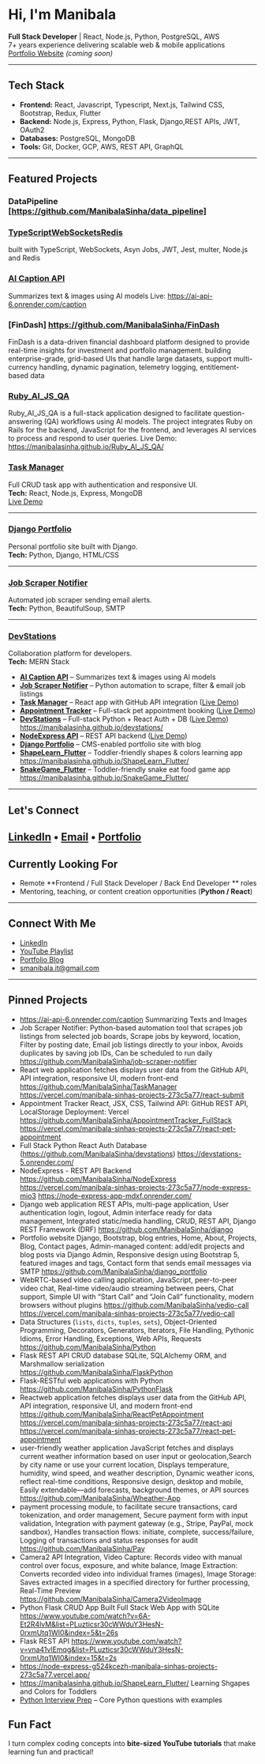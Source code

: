 # Hi, I'm Manibala 

 **Full Stack Developer** | React, Node.js, Python, PostgreSQL, AWS  
 7+ years experience delivering scalable web & mobile applications  
 [Portfolio Website](https://your-portfolio-link.com) *(coming soon)*

---

##  Tech Stack
- **Frontend:** React, Javascript, Typescript, Next.js, Tailwind CSS, Bootstrap, Redux, Flutter
- **Backend:** Node.js, Express, Python, Flask, Django,REST APIs, JWT, OAuth2
- **Databases:** PostgreSQL, MongoDB
- **Tools:** Git, Docker, GCP, AWS, REST API, GraphQL

---
##  Featured Projects
### DataPipeline [https://github.com/ManibalaSinha/data_pipeline]

### [TypeScriptWebSocketsRedis](https://github.com/ManibalaSinha/TypeScriptWebScoketsRedis)
built with TypeScript, WebSockets, Asyn Jobs, JWT, Jest, multer, Node.js and Redis

### [AI Caption API](https://github.com/ManibalaSinha/ai-api)
Summarizes text & images using AI models
Live: https://ai-api-6.onrender.com/caption

### [FinDash] https://github.com/ManibalaSinha/FinDash
FinDash is a data-driven financial dashboard platform designed to provide real-time insights for investment and portfolio management. building enterprise-grade, grid-based UIs that handle large datasets, support multi-currency handling, dynamic pagination, telemetry logging, entitlement-based data

### [Ruby_AI_JS_QA](https://github.com/ManibalaSinha/Ruby_AI_JS_QA)

Ruby_AI_JS_QA is a full-stack application designed to facilitate question-answering (QA) workflows using AI models. The project integrates Ruby on Rails for the backend, JavaScript for the frontend, and leverages AI services to process and respond to user queries.
Live Demo: https://manibalasinha.github.io/Ruby_AI_JS_QA/

### [Task Manager](https://github.com/ManibalaSinha/TaskManager)
Full CRUD task app with authentication and responsive UI.  
**Tech:** React, Node.js, Express, MongoDB  
 [Live Demo](https://taskmanager-demo-link.com)

---

### [Django Portfolio](https://github.com/ManibalaSinha/django_portfolio)
Personal portfolio site built with Django.  
**Tech:** Python, Django, HTML/CSS

---

### [Job Scraper Notifier](https://github.com/ManibalaSinha/job-scraper-notifier)
Automated job scraper sending email alerts.  
**Tech:** Python, BeautifulSoup, SMTP

---

### [DevStations](https://github.com/ManibalaSinha/devstations)
Collaboration platform for developers.  
**Tech:** MERN Stack

* **[AI Caption API](https://ai-api-6.onrender.com/caption)** – Summarizes text & images using AI models
* **[Job Scraper Notifier](https://github.com/ManibalaSinha/job-scraper-notifier)** – Python automation to scrape, filter & email job listings
* **[Task Manager](https://github.com/ManibalaSinha/TaskManager)** – React app with GitHub API integration ([Live Demo](https://vercel.com/manibala-sinhas-projects-273c5a77/react-submit))
* **[Appointment Tracker](https://github.com/ManibalaSinha/AppointmentTracker_FullStack)** – Full-stack pet appointment booking ([Live Demo](https://vercel.com/manibala-sinhas-projects-273c5a77/react-pet-appointment))
* **[DevStations](https://github.com/ManibalaSinha/devstations)** – Full-stack Python + React Auth + DB ([Live Demo](https://devstations-5.onrender.com/)) https://manibalasinha.github.io/devstations/ 
* **[NodeExpress API](https://github.com/ManibalaSinha/NodeExpress)** – REST API backend ([Live Demo](https://node-express-app-mdxf.onrender.com/))
* **[Django Portfolio](https://github.com/ManibalaSinha/django_portfolio)** – CMS-enabled portfolio site with blog
* **[ShapeLearn\_Flutter](https://manibalasinha.github.io/ShapeLearn_Flutter/)** – Toddler-friendly shapes & colors learning app https://manibalasinha.github.io/ShapeLearn_Flutter/
* **[SnakeGame\_Flutter](https://manibalasinha.github.io/SnakeGame_Flutter/)** – Toddler-friendly snake eat food game app https://manibalasinha.github.io/SnakeGame_Flutter/

---
## Let's Connect
[LinkedIn](https://linkedin.com/in/your-link) • [Email](mailto:youremail@example.com) • [Portfolio](https://your-portfolio-link.com)
---

##  Currently Looking For

* Remote **Frontend / Full Stack Developer / Back End Developer ** roles
* Mentoring, teaching, or content creation opportunities (**Python / React**)

---

##  Connect With Me

* [LinkedIn](https://www.linkedin.com/in/manibala-sinha)
* [YouTube Playlist](https://www.youtube.com/playlist?list=PLuzticsr30cWWduY3HesN-0rxmUtq1WI0)
* [Portfolio Blog](https://devstations.blogspot.com/)
*  [smanibala.it@gmail.com](mailto:smanibala.it@gmail.com)

---

##  Pinned Projects
- https://ai-api-6.onrender.com/caption Summarizing Texts and Images
- Job Scraper Notifier: Python-based automation tool that scrapes job listings from selected job boards, Scrape jobs by keyword, location, Filter by posting date, Email job listings directly to your inbox, Avoids duplicates by saving job IDs, Can be scheduled to run daily  https://github.com/ManibalaSinha/job-scraper-notifier
- React web application fetches displays user data from the GitHub API, API integration, responsive UI, modern front-end https://github.com/ManibalaSinha/TaskManager https://vercel.com/manibala-sinhas-projects-273c5a77/react-submit
- Appointment Tracker React, JSX, CSS, Tailwind API: GitHub REST API, LocalStorage Deployment: Vercel https://github.com/ManibalaSinha/AppointmentTracker_FullStack https://vercel.com/manibala-sinhas-projects-273c5a77/react-pet-appointment
- Full Stack Python React Auth Database (https://github.com/ManibalaSinha/devstations) https://devstations-5.onrender.com/
- NodeExpress - REST API Backend https://github.com/ManibalaSinha/NodeExpress https://vercel.com/manibala-sinhas-projects-273c5a77/node-express-mio3 https://node-express-app-mdxf.onrender.com/
- Django web application REST APIs, multi-page application, User authentication login, logout, Admin interface ready for data management, Integrated static/media handling, CRUD, REST API, Django REST Framework (DRF) https://github.com/ManibalaSinha/django
- Portfolio website Django, Bootstrap, blog entries, Home, About, Projects, Blog, Contact pages, Admin-managed content: add/edit projects and blog posts via Django Admin, Responsive design using Bootstrap 5, featured images and tags, Contact form that sends email   messages via SMTP https://github.com/ManibalaSinha/django_portfolio
- WebRTC-based video calling application, JavaScript, peer-to-peer video chat, Real-time video/audio streaming between peers, Chat support, Simple UI with “Start Call” and “Join Call” functionality, modern browsers without plugins https://github.com/ManibalaSinha/vedio-call https://vercel.com/manibala-sinhas-projects-273c5a77/vedio-call
- Data Structures (`lists`, `dicts`, `tuples`, `sets`), Object-Oriented Programming, Decorators, Generators, Iterators, File Handling, Pythonic Idioms, Error Handling, Exceptions, Web APIs, Requests https://github.com/ManibalaSinha/Python
- Flask REST API CRUD database SQLite, SQLAlchemy ORM, and Marshmallow serialization https://github.com/ManibalaSinha/FlaskPython
- Flask-RESTful web applications with Python https://github.com/ManibalaSinha/PythonFlask
- Reactweb application fetches displays user data from the GitHub API, API integration, responsive UI, and modern front-end https://github.com/ManibalaSinha/ReactPetAppointment https://vercel.com/manibala-sinhas-projects-273c5a77/react-api https://vercel.com/manibala-sinhas-projects-273c5a77/react-pet-appointment
- user-friendly weather application JavaScript fetches and displays current weather information based on user input or geolocation,Search by city name or use your current location, Displays temperature, humidity, wind speed, and weather description, Dynamic weather icons, reflect real-time conditions, Responsive design, desktop and mobile, Easily extendable—add forecasts, background themes, or API sources https://github.com/ManibalaSinha/Wheather-App
- payment processing module, to facilitate secure transactions, card tokenization, and order management, Secure payment form with input validation, Integration with payment gateway (e.g., Stripe, PayPal, mock sandbox), Handles transaction flows: initiate, complete, success/failure, Logging of transactions and status responses for audit https://github.com/ManibalaSinha/Pay
- Camera2 API Integration, Video Capture: Records video with manual control over focus, exposure, and white balance, Image Extraction: Converts recorded video into individual frames (images), Image Storage: Saves extracted images in a specified directory for further processing, Real-Time Preview https://github.com/ManibalaSinha/Camera2VideoImage
- Python Flask CRUD App Built Full Stack Web App with SQLite https://www.youtube.com/watch?v=6A-Et2R4lvM&list=PLuzticsr30cWWduY3HesN-0rxmUtq1WI0&index=5&t=26s
- Flask REST API https://www.youtube.com/watch?v=vna41vlEmqg&list=PLuzticsr30cWWduY3HesN-0rxmUtq1WI0&index=15&t=2s
- https://node-express-g524kcezh-manibala-sinhas-projects-273c5a77.vercel.app/
-  https://manibalasinha.github.io/ShapeLearn_Flutter/ Learning Shgapes and Colors for Toddlers
- [ Python Interview Prep](https://github.com/ManibalaSinha/Python-Interview) – Core Python questions with examples


##  Fun Fact

I turn complex coding concepts into **bite-sized YouTube tutorials** that make learning fun and practical!
